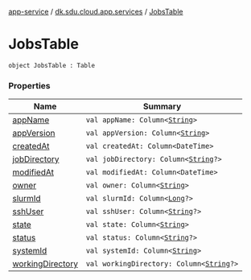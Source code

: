 [app-service](../../index.md) / [dk.sdu.cloud.app.services](../index.md) / [JobsTable](./index.md)

# JobsTable

`object JobsTable : Table`

### Properties

| Name | Summary |
|---|---|
| [appName](app-name.md) | `val appName: Column<`[`String`](https://kotlinlang.org/api/latest/jvm/stdlib/kotlin/-string/index.html)`>` |
| [appVersion](app-version.md) | `val appVersion: Column<`[`String`](https://kotlinlang.org/api/latest/jvm/stdlib/kotlin/-string/index.html)`>` |
| [createdAt](created-at.md) | `val createdAt: Column<DateTime>` |
| [jobDirectory](job-directory.md) | `val jobDirectory: Column<`[`String`](https://kotlinlang.org/api/latest/jvm/stdlib/kotlin/-string/index.html)`?>` |
| [modifiedAt](modified-at.md) | `val modifiedAt: Column<DateTime>` |
| [owner](owner.md) | `val owner: Column<`[`String`](https://kotlinlang.org/api/latest/jvm/stdlib/kotlin/-string/index.html)`>` |
| [slurmId](slurm-id.md) | `val slurmId: Column<`[`Long`](https://kotlinlang.org/api/latest/jvm/stdlib/kotlin/-long/index.html)`?>` |
| [sshUser](ssh-user.md) | `val sshUser: Column<`[`String`](https://kotlinlang.org/api/latest/jvm/stdlib/kotlin/-string/index.html)`?>` |
| [state](state.md) | `val state: Column<`[`String`](https://kotlinlang.org/api/latest/jvm/stdlib/kotlin/-string/index.html)`>` |
| [status](status.md) | `val status: Column<`[`String`](https://kotlinlang.org/api/latest/jvm/stdlib/kotlin/-string/index.html)`?>` |
| [systemId](system-id.md) | `val systemId: Column<`[`String`](https://kotlinlang.org/api/latest/jvm/stdlib/kotlin/-string/index.html)`>` |
| [workingDirectory](working-directory.md) | `val workingDirectory: Column<`[`String`](https://kotlinlang.org/api/latest/jvm/stdlib/kotlin/-string/index.html)`?>` |
